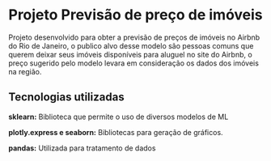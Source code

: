 # Projeto Previsão de preço de imóveis

Projeto desenvolvido para obter a previsão de preços de imóveis no Airbnb do Rio de Janeiro, o publico alvo desse modelo são pessoas comuns que querem deixar seus imóveis disponíveis para aluguel no site do Airbnb, o preço sugerido pelo modelo levara em consideração os dados dos imóveis na região.


## Tecnologias utilizadas

**sklearn:** Biblioteca que permite o uso de diversos modelos de ML

**plotly.express e seaborn:** Bibliotecas para geração de gráficos.

**pandas:** Utilizada para tratamento de dados
